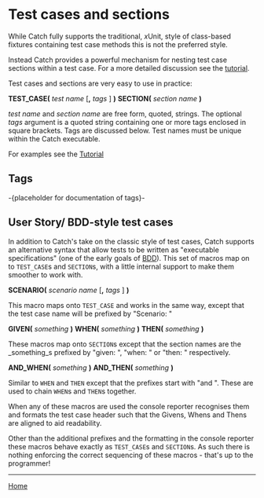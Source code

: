 # Test cases and sections

While Catch fully supports the traditional, *x*Unit, style of class-based fixtures containing test case methods this is not the preferred style.

Instead Catch provides a powerful mechanism for nesting test case sections within a test case. For a more detailed discussion see the [tutorial](tutorial.md#testCasesAndSections).

Test cases and sections are very easy to use in practice:

**TEST_CASE(** _test name_ [**,** _tags_ ] **)**
**SECTION(** _section name_ **)**

_test name_ and _section name_ are free form, quoted, strings. The optional _tags_ argument is a quoted string containing one or more tags enclosed in square brackets. Tags are discussed below. Test names must be unique within the Catch executable.

For examples see the [Tutorial](tutorial.md)

## Tags

-{placeholder for documentation of tags}-

## User Story/ BDD-style test cases

In addition to Catch's take on the classic style of test cases, Catch supports an alternative syntax that allow tests to be written as "executable specifications" (one of the early goals of [BDD](http://dannorth.net/introducing-bdd/)). This set of macros map on to ```TEST_CASE```s and ```SECTION```s, with a little internal support to make them smoother to work with.

**SCENARIO(** _scenario name_ [**,** _tags_ ] **)**

This macro maps onto ```TEST_CASE``` and works in the same way, except that the test case name will be prefixed by "Scenario: "

**GIVEN(** _something_ **)**
**WHEN(** _something_ **)**
**THEN(** _something_ **)**

These macros map onto ```SECTION```s except that the section names are the _something_s prefixed by "given: ", "when: " or "then: " respectively.

**AND_WHEN(** _something_ **)**
**AND_THEN(** _something_ **)**

Similar to ```WHEN``` and ```THEN``` except that the prefixes start with "and ". These are used to chain ```WHEN```s and ```THEN```s together.

When any of these macros are used the console reporter recognises them and formats the test case header such that the Givens, Whens and Thens are aligned to aid readability.

Other than the additional prefixes and the formatting in the console reporter these macros behave exactly as ```TEST_CASE```s and ```SECTION```s. As such there is nothing enforcing the correct sequencing of these macros - that's up to the programmer!

---

[Home](../README.md)